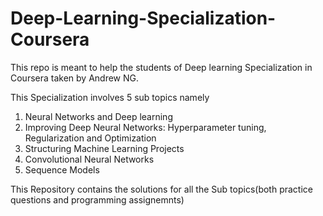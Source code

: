# Deep-Learning-Specialization-Coursera
This repo is meant to help the students of Deep learning Specialization in Coursera taken by Andrew NG.

This Specialization involves 5 sub topics namely

1. Neural Networks and Deep learning
2. Improving Deep Neural Networks: Hyperparameter tuning, Regularization and Optimization
3. Structuring Machine Learning Projects
4. Convolutional Neural Networks
5. Sequence Models

This Repository contains the solutions for all the Sub topics(both practice questions and programming assignemnts)
